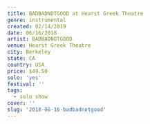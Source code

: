 ```yaml
---
title: BADBADNOTGOOD at Hearst Greek Theatre
genre: instrumental
created: 02/14/2019
date: 06/16/2018
artist: BADBADNOTGOOD
venue: Hearst Greek Theatre
city: Berkeley
state: CA
country: USA
price: $49.50
solo: 'yes'
festival: ''
tags:
  - solo show
cover: ''
slug: '2018-06-16-badbadnotgood'
---
```

